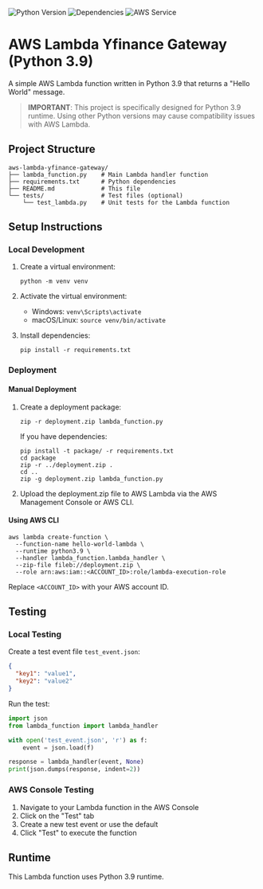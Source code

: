 ![Python Version](https://img.shields.io/badge/python-3.9%2B-blue)
![Dependencies](https://img.shields.io/badge/dependencies-up--to--date-brightgreen)
![AWS Service](https://img.shields.io/badge/service-AWS%20Lambda-orange)

# AWS Lambda Yfinance Gateway (Python 3.9)

A simple AWS Lambda function written in Python 3.9 that returns a "Hello World" message.

> **IMPORTANT**: This project is specifically designed for Python 3.9 runtime. Using other Python versions may cause compatibility issues with AWS Lambda.

## Project Structure

```
aws-lambda-yfinance-gateway/
├── lambda_function.py    # Main Lambda handler function
├── requirements.txt      # Python dependencies
├── README.md             # This file
└── tests/                # Test files (optional)
    └── test_lambda.py    # Unit tests for the Lambda function
```

## Setup Instructions

### Local Development

1. Create a virtual environment:
   ```
   python -m venv venv
   ```

2. Activate the virtual environment:
   - Windows: `venv\Scripts\activate`
   - macOS/Linux: `source venv/bin/activate`

3. Install dependencies:
   ```
   pip install -r requirements.txt
   ```

### Deployment

#### Manual Deployment

1. Create a deployment package:
   ```
   zip -r deployment.zip lambda_function.py
   ```
   
   If you have dependencies:
   ```
   pip install -t package/ -r requirements.txt
   cd package
   zip -r ../deployment.zip .
   cd ..
   zip -g deployment.zip lambda_function.py
   ```

2. Upload the deployment.zip file to AWS Lambda via the AWS Management Console or AWS CLI.

#### Using AWS CLI

```
aws lambda create-function \
  --function-name hello-world-lambda \
  --runtime python3.9 \
  --handler lambda_function.lambda_handler \
  --zip-file fileb://deployment.zip \
  --role arn:aws:iam::<ACCOUNT_ID>:role/lambda-execution-role
```

Replace `<ACCOUNT_ID>` with your AWS account ID.

## Testing

### Local Testing

Create a test event file `test_event.json`:

```json
{
  "key1": "value1",
  "key2": "value2"
}
```

Run the test:

```python
import json
from lambda_function import lambda_handler

with open('test_event.json', 'r') as f:
    event = json.load(f)

response = lambda_handler(event, None)
print(json.dumps(response, indent=2))
```

### AWS Console Testing

1. Navigate to your Lambda function in the AWS Console
2. Click on the "Test" tab
3. Create a new test event or use the default
4. Click "Test" to execute the function

## Runtime

This Lambda function uses Python 3.9 runtime.
